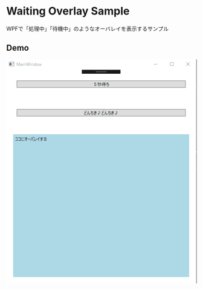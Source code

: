 ﻿Waiting Overlay Sample
===

WPFで「処理中」「待機中」のようなオーバレイを表示するサンプル

## Demo

![デモ](https://github.com/monakaice/WaitingOverlaySample/blob/master/demo.gif)
